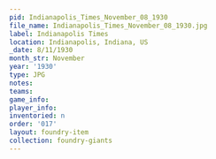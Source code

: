 ```yaml
---
pid: Indianapolis_Times_November_08_1930
file_name: Indianapolis_Times_November_08_1930.jpg
label: Indianapolis Times
location: Indianapolis, Indiana, US
_date: 8/11/1930
month_str: November
year: '1930'
type: JPG
notes: 
teams: 
game_info: 
player_info: 
inventoried: n
order: '017'
layout: foundry-item
collection: foundry-giants
---
```

